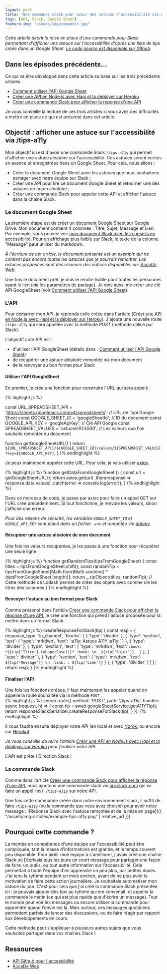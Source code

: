 ```yaml
---
layout: post
title: "Une commande slack pour avoir des astuces d'accessibilité via une API maison"
tags: [API, Slack, Google Sheet]
feature-img: "assets/img/computer.jpg"
---
```


_Cette article décrit la mise en place d'une commande pour Slack permettant d'afficher une astuce sur l'accessibilité d'après une liste de tips créée dans un Google Sheet. [Le code source est disponible sur Github](https://github.com/MelanieMEB/api-googlesheet-slack)._

## Dans les épisodes précédents...

Ce qui va être développé dans cette article se base sur les trois précédents articles : 
- [Comment utiliser l'API Google Sheet](https://melaniemeb.github.io/blog/2020/04/29/use-google-sheet-as-api.html)
- [Créer une API en Node.js avec Hapi et la déployer sur Heroku](https://melaniemeb.github.io/blog/2020/05/27/first-node-api-with-hapi.html)
- [Créer une commande Slack pour afficher la réponse d'une API](https://melaniemeb.github.io/blog/2020/06/04/command-slack.html)

Je vous conseille la lecture de ces trois articles si vous avez des difficultés à mettre en place ce qui est présenté dans cet article.

## Objectif : afficher une astuce sur l'accessibilité via /tips-a11y

Mon objectif ici est d'avoir une commande Slack `/tips-a11y` qui permet d'afficher une astuce aléatoire sur l'accessibilité. Ces astuces seront écrites en avance et enregistrées dans un Google Sheet. 
Pour cela, nous allons : 
- Créer le document Google Sheet avec les astuces que nous souhaitons partager avec notre équipe sur Slack ;
- Créer une API pour lire ce document Google Sheet et retourner une des astuces de façon aléatoire ; 
- Créer une commande Slack pour appeler cette API et afficher l'astuce dans la chaîne Slack.

### Le document Google Sheet

La première étape est de créer un document Google Sheet sur Google Drive. Mon document contient 4 colonnes : Titre, Sujet, Message et Lien.
Par exemple, vous pouvez voir [mon document Slack avec les conseils en accessibilité](https://docs.google.com/spreadsheets/d/1UH5OSFix61WfdCt-Y_Xt5_9nE-zFzW1sBkoZVW40uVo).
Pour un affichage plus lisible sur Slack, le texte de la colonne "Message" peut utiliser du markdown. 

*À l'écriture de cet article, le document présenté est un exemple qui ne contient pas encore toutes les astuces que je pourrais remonter. Les astuces proposées sont des résumés des notices disponibles sur [AcceDe Web](https://www.accede-web.com).* 

Une fois le document prêt, je dois le rendre lisible pour toutes les personnes ayant le lien (via les paramètres de partage).
Je dois aussi me créer une clé API GoogleSheet (voir [Comment utiliser l'API Google Sheet](https://melaniemeb.github.io/blog/2020/04/29/use-google-sheet-as-api.html)).

### L'API

Pour démarrer mon API, je reprends celle créée dans l'article ([Créer une API en Node.js avec Hapi et la déployer sur Heroku](https://melaniemeb.github.io/blog/2020/06/04/command-slack.html)).
J'ajoute une nouvelle route `/tips-a11y` qui sera appelée avec la méthode _POST_ (méthode utilisé par Slack).

L'objectif coté API est : 
- d'utiliser l'API GoogleSheet (détails dans : [Comment utiliser l'API Google Sheet](https://melaniemeb.github.io/blog/2020/04/29/use-google-sheet-as-api.html))
- de récupérer une astuce aléatoire remontée via mon document
- de la renvoyer au bon format pour Slack

#### Utiliser l'API GoogleSheet
En premier, je crée une fonction pour construire l'URL qui sera appelé :

{% highlight js %}

const URL_SPREADSHEET_API = 'https://sheets.googleapis.com/v4/spreadsheets'; // URL de l'api Google Sheet
const GOOGLE_SHEET_ID = 'googleSheetId'; // ID du document
const GOOGLE_API_KEY = 'googleApiKey'; // Clé API Google
const SPREADSHEET_VALUES = 'astuces!A1:E500'; // Les valeurs que l'on souhaite remonter du document

function getGoogleSheetURL() {
    return `${URL_SPREADSHEET_API}/${GOOGLE_SHEET_ID}/values/${SPREADSHEET_VALUES}?key=${GOOGLE_API_KEY}`;
}
{% endhighlight %}

Je peux maintenant appeler cette URL. Pour cela, je vais utiliser [axios](https://github.com/axios/axios).

{% highlight js %}
function getDataFromGoogleSheet () {
    const url = getGoogleSheetURL();
    return axios.get(url)
        .then(response => response.data.values)
        .catch(error => console.log(error));
}
{% endhighlight %}

Dans ce morceau de code, je passe par axios pour faire un appel GET sur l'URL créé précédemment. Si tout fonctionne, je renvoie les valeurs, sinon j'affiche une erreur.

*Pour des raisons de sécurité, les variables `GOOGLE_SHEET_ID` et `GOOGLE_API_KEY` sont placé dans un fichier `.env` et remontée via [dotenv](https://www.npmjs.com/package/dotenv).*

#### Récupérer une astuce aléatoire de mon document

Une fois les valeurs récupérées, je les passe à une fonction pour récupérer une seule ligne : 

{% highlight js %}
function getRandomTips(tipsFromGoogleSheet) {
    const titles = tipsFromGoogleSheet.shift();
    const randomTip = tipsFromGoogleSheet[Math.floor(Math.random() * (tipsFromGoogleSheet.length))];
    return _.zipObject(titles, randomTip); // Cette méthode de Lodash permet de créer des objets avec comme clé les titres des colonnes
}
{% endhighlight %}

#### Renvoyer l'astuce au bon format pour Slack

Comme présenté dans l'article [Créer une commande Slack pour afficher la réponse d'une API](https://melaniemeb.github.io/blog/2020/06/04/command-slack.html), je crée une fonction qui prend l'astuce proposée pour la mettre dans un format Slack.


{% highlight js %}
createResponseForSlack(tip) {
    const resp = {
        response_type: 'in_channel',
        'blocks': [
            { 'type': 'divider' },
            {
                'type': 'section',
                'text': {
                    'type': 'mrkdwn',
                    'text': ':a11y: Astuce A11Y :a11y:'
                }
            },
            { 'type': 'divider' },
            {
                'type': 'section',
                'text': {
                    'type': 'mrkdwn',
                    'text': `:book: *${tip['Titre'].toUpperCase()}* :book: \n _${tip['Sujet']}_ `
                }
            },
            { 'type': 'divider' },
            {
                'type': 'section',
                'text': {
                    'type': 'mrkdwn',
                    'text': `${tip['Message']} \n :link: : ${tip['Lien']}`
                }
            },
            { 'type': 'divider' }
        ]
    };
    return resp;
}
{% endhighlight %}

#### Finaliser l'API

Une fois les fonctions créées, il faut maintenant les appeler quand on appelle la route souhaitée via la méthode `POST` :  
{% highlight js %}
    server.route({
        method: 'POST',
        path: '/tips-a11y',
        handler: async (request, h) => {
            const tip = await googleSheetService.getA11YTip();
            return responseSlackSerializer.createResponseForSlack(tip);
        }
    });
{% endhighlight %}

Il vous faudra ensuite déployer votre API (en local et avec [Ngrok](https://ngrok.com/), ou encore sur [Heroku](https://www.heroku.com/)).

_Je vous conseille de relire l'article [Créer une API en Node.js avec Hapi et la déployer sur Heroku](https://melaniemeb.github.io/blog/2020/05/27/first-node-api-with-hapi.html) pour finaliser votre API._
 
L'API est prête ! Direction Slack !

### La commande Slack

Comme dans l'article [Créer une commande Slack pour afficher la réponse d'une API](https://melaniemeb.github.io/blog/2020/06/04/command-slack.html), nous ajoutons une commande slack via [api.slack.com](https://api.slack.com) qui va faire un appel `POST /tips-a11y` sur notre API. 

Une fois cette commande créée dans notre environnement slack, il suffit de faire `/tips-a11y` (ou la commande que vous avez choisie) pour avoir notre message : 
![Reponse Slack avec l'astuce remontée et de la mise en page]({{ "/assets/img-articles/example-tips-a11y.png" | relative_url }})

## Pourquoi cette commande ? 

La montée en compétence d'une équipe sur l'accessibilité peut être compliquée, tant la masse d'informations est grande, et le temps souvent peu disponible.
Pour aider mon équipe à s'améliorer, j'avais créé une chaîne Slack où j'écrivais tous les jours un court message pour partager une façon de faire, un outils, ou tout autre information sur l'accessibilité. 
Cela permettait à toute l'équipe d'en apprendre un peu plus, par petites doses.
J'ai tenu le rythme pendant un mois environ, avant de ne plus avoir la motivation de faire cette action journalière. Je souhaitais automatiser mon astuce du jour. 
C'est pour cela que j'ai créé la commande Slack présentée ici : je pouvais ajouter des tips au rythme qui me convenait, et appeler la commande le matin (ce qui est plus rapide que d'écrire un message).
Tout le monde peut voir les messages ou encore utiliser la commande pour apprendre quand l'envie est là. Mais surtout, ces messages quotidiens permettent parfois de lancer des discussions, ou de faire réagir par rapport aux développements en cours.

Cette méthode peut s'appliquer à plusieurs autres sujets que vous souhaitez partager dans vos chaînes Slack !

## Ressources

- [API Github pour l'accessibilité](https://github.com/MelanieMEB/api-googlesheet-slack/)
- [AcceDe Web](https://www.accede-web.com/)

